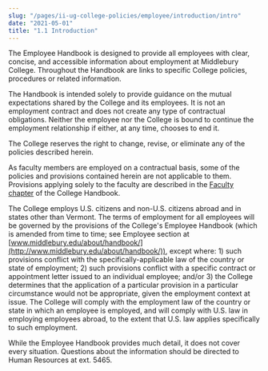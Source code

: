 ```yaml
---
slug: "/pages/ii-ug-college-policies/employee/introduction/intro"
date: "2021-05-01"
title: "1.1 Introduction"
---
```


The Employee Handbook is designed to provide all employees with clear, concise, and accessible information about employment at Middlebury College. Throughout the Handbook are links to specific College policies, procedures or related information.

The Handbook is intended solely to provide guidance on the mutual expectations shared by the College and its employees. It is not an employment contract and does not create any type of contractual obligations. Neither the employee nor the College is bound to continue the employment relationship if either, at any time, chooses to end it.

The College reserves the right to change, revise, or eliminate any of the policies described herein.

As faculty members are employed on a contractual basis, some of the policies and provisions contained herein are not applicable to them. Provisions applying solely to the faculty are described in the [Faculty chapter](http://www.middlebury.edu/about/handbook/faculty) of the College Handbook.

The College employs U.S. citizens and non-U.S. citizens abroad and in states other than Vermont. The terms of employment for all employees will be governed by the provisions of the College's Employee Handbook (which is amended from time to time; see Employee section at [www.middlebury.edu/about/handbook/](http://www.middlebury.edu/about/handbook/)), except where: 1) such provisions conflict with the specifically-applicable law of the country or state of employment; 2) such provisions conflict with a specific contract or appointment letter issued to an individual employee; and/or 3) the College determines that the application of a particular provision in a particular circumstance would not be appropriate, given the employment context at issue. The College will comply with the employment law of the country or state in which an employee is employed, and will comply with U.S. law in employing employees abroad, to the extent that U.S. law applies specifically to such employment.

While the Employee Handbook provides much detail, it does not cover every situation. Questions about the information should be directed to Human Resources at ext. 5465.